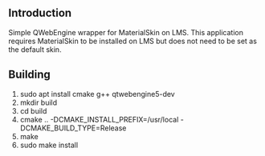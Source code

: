 Introduction
------------

Simple QWebEngine wrapper for MaterialSkin on LMS. This application requires
MaterialSkin to be installed on LMS but does not need to be set as the default
skin.

Building
--------
1. sudo apt install cmake g++ qtwebengine5-dev
2. mkdir build
3. cd build
4. cmake .. -DCMAKE_INSTALL_PREFIX=/usr/local -DCMAKE_BUILD_TYPE=Release
5. make
6. sudo make install
